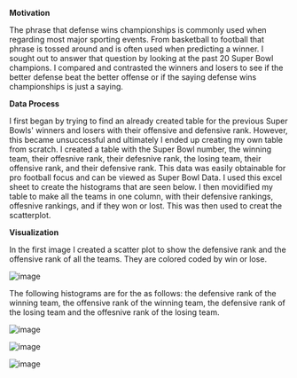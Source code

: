 **Motivation**

The phrase that defense wins championships is commonly used when regarding most major sporting events. From basketball to football that phrase is tossed around and is often used when predicting a winner. I sought out to answer that question by looking at the past 20 Super Bowl champions. I compared and contrasted the winners and losers to see if the better defense beat the better offense or if the saying defense wins championships is just a saying.

**Data Process**

I first began by trying to find an already created table for the previous Super Bowls' winners and losers with their offensive and defensive rank. However, this became unsuccessful and ultimately I ended up creating my own table from scratch. I created a table with the Super Bowl number, the winning team, their offesnive rank, their defesnive rank, the losing team, their offensive rank, and their defensive rank. This data was easily obtainable for pro football focus and can be viewed as Super Bowl Data. I used this excel sheet to create the histograms that are seen below. I then movidified my table to make all the teams in one column, with their defensive rankings, offesnive rankings, and if they won or lost. This was then used to creat the scatterplot.

**Visualization**

In the first image I created a scatter plot to show the defensive rank and the offensive rank of all the teams. They are colored coded by win or lose.

![image](https://user-images.githubusercontent.com/79556416/115978575-31115000-a535-11eb-8f60-b04a4c1a5a14.png)

The following histograms are for the as follows: the defensive rank of the winning team, the offensive rank of the winning team, the defensive rank of the losing team and the offesnive rank of the losing team.

![image](https://user-images.githubusercontent.com/79556416/115978654-d0cede00-a535-11eb-8e2b-9323f9918d34.png)

![image](https://user-images.githubusercontent.com/79556416/115978683-1095c580-a536-11eb-8c74-54623a849302.png)

![image](https://user-images.githubusercontent.com/79556416/115978712-45a21800-a536-11eb-9a82-82e38d08e7a0.png)

